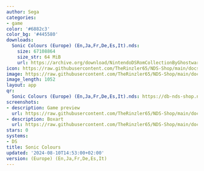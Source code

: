 ```yaml
---
author: Sega
categories:
- game
color: '#6882c3'
color_bg: '#445580'
downloads:
  Sonic Colours (Europe) (En,Ja,Fr,De,Es,It).nds:
    size: 67108864
    size_str: 64 MiB
    url: https://archive.org/download/NintendoDSRomCollectionByGhostware/Sonic%20Colours%20%28Europe%29%20%28En%2CJa%2CFr%2CDe%2CEs%2CIt%29.nds
icon: https://raw.githubusercontent.com/TheRinzler65/NDS-Shop/main/docs/assets/images/icons/soniccolours.png
image: https://raw.githubusercontent.com/TheRinzler65/NDS-Shop/main/docs/assets/images/icons/soniccolours.png
image_length: 1052
layout: app
qr:
  Sonic Colours (Europe) (En,Ja,Fr,De,Es,It).nds: https://db-nds-shop.netlify.app/assets/images/qr/sonic-colours-europe-enjafrdeesit-nds.png
screenshots:
- description: Game preview
  url: https://raw.githubusercontent.com/TheRinzler65/NDS-Shop/main/docs/assets/images/screenshots/soniccolours/soniccolours.png
- description: Boxart
  url: https://raw.githubusercontent.com/TheRinzler65/NDS-Shop/main/docs/assets/images/boxart/Sonic%20Colours%20(Europe)%20(En%2CJa%2CFr%2CDe%2CEs%2CIt).nds.png
stars: 0
systems:
- DS
title: Sonic Colours
updated: '2024-08-10T14:53:00+02:00'
version: (Europe) (En,Ja,Fr,De,Es,It)
---
```

